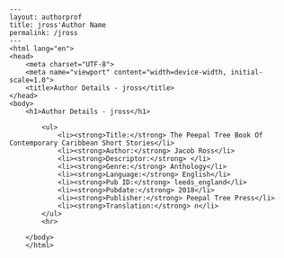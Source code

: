 
    ---
    layout: authorprof
    title: jross'Author Name 
    permalink: /jross
    ---
    <html lang="en">
    <head>
        <meta charset="UTF-8">
        <meta name="viewport" content="width=device-width, initial-scale=1.0">
        <title>Author Details - jross</title>
    </head>
    <body>
        <h1>Author Details - jross</h1>
        
            <ul>
                <li><strong>Title:</strong> The Peepal Tree Book Of Contemporary Caribbean Short Stories</li>
                <li><strong>Author:</strong> Jacob Ross</li>
                <li><strong>Descriptor:</strong> </li>
                <li><strong>Genre:</strong> Anthology</li>
                <li><strong>Language:</strong> English</li>
                <li><strong>Pub ID:</strong> leeds_england</li>
                <li><strong>Pubdate:</strong> 2018</li>
                <li><strong>Publisher:</strong> Peepal Tree Press</li>
                <li><strong>Translation:</strong> n</li>
            </ul>
            <hr>
            
        </body>
        </html>
        